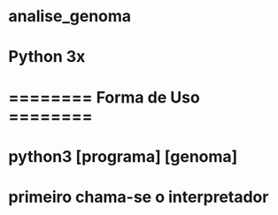 # analise_genoma
# Python 3x
# ======== Forma de Uso ========
# python3 [programa] [genoma]
# primeiro chama-se o interpretador
